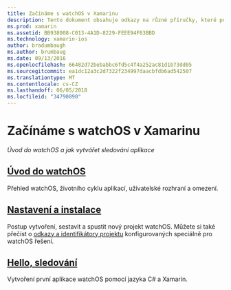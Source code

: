 ```yaml
---
title: Začínáme s watchOS v Xamarinu
description: Tento dokument obsahuje odkazy na různé příručky, které popisují, jak začít pracovat s watchOS vývoj pomocí Xamarin. Odkazovaný obsah obsahuje úvod do watchOS, vysvětluje, jak nainstalovat watchOS podporu pro Xamarin a ukazuje, jak vytvořit počáteční aplikaci.
ms.prod: xamarin
ms.assetid: BB938008-C013-4A1D-8229-FEEE94F83BBD
ms.technology: xamarin-ios
author: bradumbaugh
ms.author: brumbaug
ms.date: 09/13/2016
ms.openlocfilehash: 66482d72bebabbc6fd5c4f4a252ac81d1b73dd05
ms.sourcegitcommit: ea1dc12a3c2d7322f234997daacbfdb6ad542507
ms.translationtype: MT
ms.contentlocale: cs-CZ
ms.lasthandoff: 06/05/2018
ms.locfileid: "34790890"
---
```

# <a name="getting-started-with-watchos-in-xamarin"></a>Začínáme s watchOS v Xamarinu

_Úvod do watchOS a jak vytvářet sledování aplikace_

## <a name="introduction-to-watchosioswatchosget-startedintro-to-watchosmd"></a>[Úvod do watchOS](~/ios/watchos/get-started/intro-to-watchos.md)

Přehled watchOS, životního cyklu aplikací, uživatelské rozhraní a omezení.

## <a name="setup--installationioswatchosget-startedinstallationmd"></a>[Nastavení a instalace](~/ios/watchos/get-started/installation.md)

Postup vytvoření, sestavit a spustit nový projekt watchOS.
Můžete si také přečíst o [odkazy a identifikátory projektu](~/ios/watchos/get-started/project-references.md) konfigurovaných speciálně pro watchOS řešení.

## <a name="hello-watchioswatchosget-startedhello-watchmd"></a>[Hello, sledování](~/ios/watchos/get-started/hello-watch.md)

Vytvoření první aplikace watchOS pomocí jazyka C# a Xamarin.

